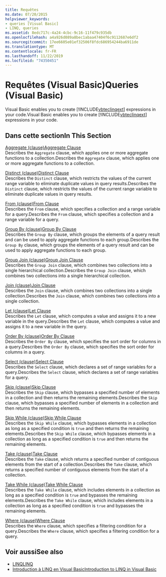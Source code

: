 ```yaml
---
title: Requêtes
ms.date: 07/20/2015
helpviewer_keywords:
- queries [Visual Basic]
- LINQ, queries
ms.assetid: 8edc717c-4a24-4cbc-9c16-11f479c935db
ms.openlocfilehash: a4a926d089a8bec1abaa47404f6c9112687e6df2
ms.sourcegitcommit: 17ee6605e01ef32506f8fdc686954244ba6911de
ms.translationtype: MT
ms.contentlocale: fr-FR
ms.lasthandoff: 11/22/2019
ms.locfileid: "74350451"
---
```

# <a name="queries-visual-basic"></a><span data-ttu-id="7e861-102">Requêtes (Visual Basic)</span><span class="sxs-lookup"><span data-stu-id="7e861-102">Queries (Visual Basic)</span></span>
<span data-ttu-id="7e861-103">Visual Basic enables you to create [!INCLUDE[vbteclinqext](~/includes/vbteclinqext-md.md)] expressions in your code.</span><span class="sxs-lookup"><span data-stu-id="7e861-103">Visual Basic enables you to create [!INCLUDE[vbteclinqext](~/includes/vbteclinqext-md.md)] expressions in your code.</span></span>  
  
## <a name="in-this-section"></a><span data-ttu-id="7e861-104">Dans cette section</span><span class="sxs-lookup"><span data-stu-id="7e861-104">In This Section</span></span>  
 [<span data-ttu-id="7e861-105">Aggregate (clause)</span><span class="sxs-lookup"><span data-stu-id="7e861-105">Aggregate Clause</span></span>](../../../visual-basic/language-reference/queries/aggregate-clause.md)  
 <span data-ttu-id="7e861-106">Describes the `Aggregate` clause, which applies one or more aggregate functions to a collection.</span><span class="sxs-lookup"><span data-stu-id="7e861-106">Describes the `Aggregate` clause, which applies one or more aggregate functions to a collection.</span></span>  
  
 [<span data-ttu-id="7e861-107">Distinct (clause)</span><span class="sxs-lookup"><span data-stu-id="7e861-107">Distinct Clause</span></span>](../../../visual-basic/language-reference/queries/distinct-clause.md)  
 <span data-ttu-id="7e861-108">Describes the `Distinct` clause, which restricts the values of the current range variable to eliminate duplicate values in query results.</span><span class="sxs-lookup"><span data-stu-id="7e861-108">Describes the `Distinct` clause, which restricts the values of the current range variable to eliminate duplicate values in query results.</span></span>  
  
 [<span data-ttu-id="7e861-109">From (clause)</span><span class="sxs-lookup"><span data-stu-id="7e861-109">From Clause</span></span>](../../../visual-basic/language-reference/queries/from-clause.md)  
 <span data-ttu-id="7e861-110">Describes the `From` clause, which specifies a collection and a range variable for a query.</span><span class="sxs-lookup"><span data-stu-id="7e861-110">Describes the `From` clause, which specifies a collection and a range variable for a query.</span></span>  
  
 [<span data-ttu-id="7e861-111">Group By (clause)</span><span class="sxs-lookup"><span data-stu-id="7e861-111">Group By Clause</span></span>](../../../visual-basic/language-reference/queries/group-by-clause.md)  
 <span data-ttu-id="7e861-112">Describes the `Group By` clause, which groups the elements of a query result and can be used to apply aggregate functions to each group.</span><span class="sxs-lookup"><span data-stu-id="7e861-112">Describes the `Group By` clause, which groups the elements of a query result and can be used to apply aggregate functions to each group.</span></span>  
  
 [<span data-ttu-id="7e861-113">Group Join (clause)</span><span class="sxs-lookup"><span data-stu-id="7e861-113">Group Join Clause</span></span>](../../../visual-basic/language-reference/queries/group-join-clause.md)  
 <span data-ttu-id="7e861-114">Describes the `Group Join` clause, which combines two collections into a single hierarchical collection.</span><span class="sxs-lookup"><span data-stu-id="7e861-114">Describes the `Group Join` clause, which combines two collections into a single hierarchical collection.</span></span>  
  
 [<span data-ttu-id="7e861-115">Join (clause)</span><span class="sxs-lookup"><span data-stu-id="7e861-115">Join Clause</span></span>](../../../visual-basic/language-reference/queries/join-clause.md)  
 <span data-ttu-id="7e861-116">Describes the `Join` clause, which combines two collections into a single collection.</span><span class="sxs-lookup"><span data-stu-id="7e861-116">Describes the `Join` clause, which combines two collections into a single collection.</span></span>  
  
 [<span data-ttu-id="7e861-117">Let (clause)</span><span class="sxs-lookup"><span data-stu-id="7e861-117">Let Clause</span></span>](../../../visual-basic/language-reference/queries/let-clause.md)  
 <span data-ttu-id="7e861-118">Describes the `Let` clause, which computes a value and assigns it to a new variable in the query.</span><span class="sxs-lookup"><span data-stu-id="7e861-118">Describes the `Let` clause, which computes a value and assigns it to a new variable in the query.</span></span>  
  
 [<span data-ttu-id="7e861-119">Order By (clause)</span><span class="sxs-lookup"><span data-stu-id="7e861-119">Order By Clause</span></span>](../../../visual-basic/language-reference/queries/order-by-clause.md)  
 <span data-ttu-id="7e861-120">Describes the `Order By` clause, which specifies the sort order for columns in a query.</span><span class="sxs-lookup"><span data-stu-id="7e861-120">Describes the `Order By` clause, which specifies the sort order for columns in a query.</span></span>  
  
 [<span data-ttu-id="7e861-121">Select (clause)</span><span class="sxs-lookup"><span data-stu-id="7e861-121">Select Clause</span></span>](../../../visual-basic/language-reference/queries/select-clause.md)  
 <span data-ttu-id="7e861-122">Describes the `Select` clause, which declares a set of range variables for a query.</span><span class="sxs-lookup"><span data-stu-id="7e861-122">Describes the `Select` clause, which declares a set of range variables for a query.</span></span>  
  
 [<span data-ttu-id="7e861-123">Skip (clause)</span><span class="sxs-lookup"><span data-stu-id="7e861-123">Skip Clause</span></span>](../../../visual-basic/language-reference/queries/skip-clause.md)  
 <span data-ttu-id="7e861-124">Describes the `Skip` clause, which bypasses a specified number of elements in a collection and then returns the remaining elements.</span><span class="sxs-lookup"><span data-stu-id="7e861-124">Describes the `Skip` clause, which bypasses a specified number of elements in a collection and then returns the remaining elements.</span></span>  
  
 [<span data-ttu-id="7e861-125">Skip While (clause)</span><span class="sxs-lookup"><span data-stu-id="7e861-125">Skip While Clause</span></span>](../../../visual-basic/language-reference/queries/skip-while-clause.md)  
 <span data-ttu-id="7e861-126">Describes the `Skip While` clause, which bypasses elements in a collection as long as a specified condition is `true` and then returns the remaining elements.</span><span class="sxs-lookup"><span data-stu-id="7e861-126">Describes the `Skip While` clause, which bypasses elements in a collection as long as a specified condition is `true` and then returns the remaining elements.</span></span>  
  
 [<span data-ttu-id="7e861-127">Take (clause)</span><span class="sxs-lookup"><span data-stu-id="7e861-127">Take Clause</span></span>](../../../visual-basic/language-reference/queries/take-clause.md)  
 <span data-ttu-id="7e861-128">Describes the `Take` clause, which returns a specified number of contiguous elements from the start of a collection.</span><span class="sxs-lookup"><span data-stu-id="7e861-128">Describes the `Take` clause, which returns a specified number of contiguous elements from the start of a collection.</span></span>  
  
 [<span data-ttu-id="7e861-129">Take While (clause)</span><span class="sxs-lookup"><span data-stu-id="7e861-129">Take While Clause</span></span>](../../../visual-basic/language-reference/queries/take-while-clause.md)  
 <span data-ttu-id="7e861-130">Describes the `Take While` clause, which includes elements in a collection as long as a specified condition is `true` and bypasses the remaining elements.</span><span class="sxs-lookup"><span data-stu-id="7e861-130">Describes the `Take While` clause, which includes elements in a collection as long as a specified condition is `true` and bypasses the remaining elements.</span></span>  
  
 [<span data-ttu-id="7e861-131">Where (clause)</span><span class="sxs-lookup"><span data-stu-id="7e861-131">Where Clause</span></span>](../../../visual-basic/language-reference/queries/where-clause.md)  
 <span data-ttu-id="7e861-132">Describes the `Where` clause, which specifies a filtering condition for a query.</span><span class="sxs-lookup"><span data-stu-id="7e861-132">Describes the `Where` clause, which specifies a filtering condition for a query.</span></span>  
  
## <a name="see-also"></a><span data-ttu-id="7e861-133">Voir aussi</span><span class="sxs-lookup"><span data-stu-id="7e861-133">See also</span></span>

- [<span data-ttu-id="7e861-134">LINQ</span><span class="sxs-lookup"><span data-stu-id="7e861-134">LINQ</span></span>](../../../visual-basic/programming-guide/language-features/linq/index.md)
- [<span data-ttu-id="7e861-135">Introduction à LINQ en Visual Basic</span><span class="sxs-lookup"><span data-stu-id="7e861-135">Introduction to LINQ in Visual Basic</span></span>](../../../visual-basic/programming-guide/language-features/linq/introduction-to-linq.md)

